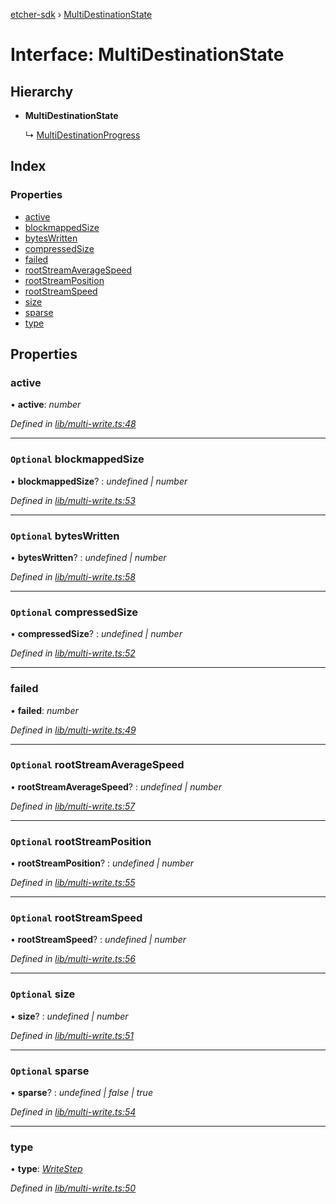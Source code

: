 [etcher-sdk](../README.md) › [MultiDestinationState](multidestinationstate.md)

# Interface: MultiDestinationState

## Hierarchy

* **MultiDestinationState**

  ↳ [MultiDestinationProgress](multidestinationprogress.md)

## Index

### Properties

* [active](multidestinationstate.md#active)
* [blockmappedSize](multidestinationstate.md#optional-blockmappedsize)
* [bytesWritten](multidestinationstate.md#optional-byteswritten)
* [compressedSize](multidestinationstate.md#optional-compressedsize)
* [failed](multidestinationstate.md#failed)
* [rootStreamAverageSpeed](multidestinationstate.md#optional-rootstreamaveragespeed)
* [rootStreamPosition](multidestinationstate.md#optional-rootstreamposition)
* [rootStreamSpeed](multidestinationstate.md#optional-rootstreamspeed)
* [size](multidestinationstate.md#optional-size)
* [sparse](multidestinationstate.md#optional-sparse)
* [type](multidestinationstate.md#type)

## Properties

###  active

• **active**: *number*

*Defined in [lib/multi-write.ts:48](https://github.com/balena-io-modules/etcher-sdk/blob/78fae11/lib/multi-write.ts#L48)*

___

### `Optional` blockmappedSize

• **blockmappedSize**? : *undefined | number*

*Defined in [lib/multi-write.ts:53](https://github.com/balena-io-modules/etcher-sdk/blob/78fae11/lib/multi-write.ts#L53)*

___

### `Optional` bytesWritten

• **bytesWritten**? : *undefined | number*

*Defined in [lib/multi-write.ts:58](https://github.com/balena-io-modules/etcher-sdk/blob/78fae11/lib/multi-write.ts#L58)*

___

### `Optional` compressedSize

• **compressedSize**? : *undefined | number*

*Defined in [lib/multi-write.ts:52](https://github.com/balena-io-modules/etcher-sdk/blob/78fae11/lib/multi-write.ts#L52)*

___

###  failed

• **failed**: *number*

*Defined in [lib/multi-write.ts:49](https://github.com/balena-io-modules/etcher-sdk/blob/78fae11/lib/multi-write.ts#L49)*

___

### `Optional` rootStreamAverageSpeed

• **rootStreamAverageSpeed**? : *undefined | number*

*Defined in [lib/multi-write.ts:57](https://github.com/balena-io-modules/etcher-sdk/blob/78fae11/lib/multi-write.ts#L57)*

___

### `Optional` rootStreamPosition

• **rootStreamPosition**? : *undefined | number*

*Defined in [lib/multi-write.ts:55](https://github.com/balena-io-modules/etcher-sdk/blob/78fae11/lib/multi-write.ts#L55)*

___

### `Optional` rootStreamSpeed

• **rootStreamSpeed**? : *undefined | number*

*Defined in [lib/multi-write.ts:56](https://github.com/balena-io-modules/etcher-sdk/blob/78fae11/lib/multi-write.ts#L56)*

___

### `Optional` size

• **size**? : *undefined | number*

*Defined in [lib/multi-write.ts:51](https://github.com/balena-io-modules/etcher-sdk/blob/78fae11/lib/multi-write.ts#L51)*

___

### `Optional` sparse

• **sparse**? : *undefined | false | true*

*Defined in [lib/multi-write.ts:54](https://github.com/balena-io-modules/etcher-sdk/blob/78fae11/lib/multi-write.ts#L54)*

___

###  type

• **type**: *[WriteStep](../README.md#writestep)*

*Defined in [lib/multi-write.ts:50](https://github.com/balena-io-modules/etcher-sdk/blob/78fae11/lib/multi-write.ts#L50)*
